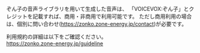 ぞん子の音声ライブラリを用いて生成した音声は、
「VOICEVOX:ぞん子」とクレジットを記載すれば、商用・非商用で利用可能です。
ただし商用利用の場合は、個別に問い合わせ(https://zonko.zone-energy.jp/contact)が必要です。

利用規約の詳細は以下をご確認ください。  
https://zonko.zone-energy.jp/guideline
